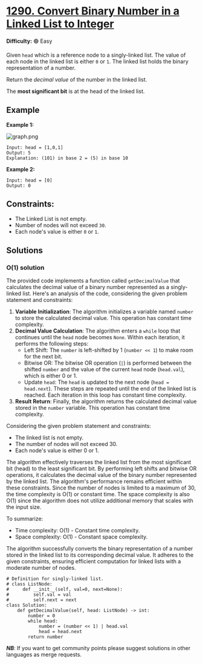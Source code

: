 # [1290. Convert Binary Number in a Linked List to Integer](https://leetcode.com/problems/convert-binary-number-in-a-linked-list-to-integer/)

**Difficulty:** :green_circle: Easy

Given `head` which is a reference node to a singly-linked list. The value of 
each node in the linked list is either `0` or `1`. The linked list holds the 
binary representation of a number.

Return the *decimal value* of the number in the linked list.

The **most significant bit** is at the head of the linked list.

## Example

**Example 1:**

![graph.png](./resources/39_01.png)

```
Input: head = [1,0,1]
Output: 5
Explanation: (101) in base 2 = (5) in base 10
```

**Example 2:**

```
Input: head = [0]
Output: 0
```

## Constraints:

- The Linked List is not empty.
- Number of nodes will not exceed `30`.
- Each node's value is either `0` or `1`.

## Solutions

### O(1) solution

The provided code implements a function called `getDecimalValue` that 
calculates the decimal value of a binary number represented as a 
singly-linked list. Here's an analysis of the code, considering the given 
problem statement and constraints:

1. **Variable Initialization**: The algorithm initializes a variable named `number` to store the calculated decimal value. This operation has constant time complexity.
2. **Decimal Value Calculation**: The algorithm enters a `while` loop that continues until the `head` node becomes `None`. Within each iteration, it performs the following steps:
   - Left Shift: The `number` is left-shifted by 1 (`number << 1`) to make room for the next bit.
   - Bitwise OR: The bitwise OR operation (`|`) is performed between the shifted `number` and the value of the current `head` node (`head.val`), which is either 0 or 1.
   - Update `head`: The `head` is updated to the next node (`head = head.next`).
   These steps are repeated until the end of the linked list is reached. Each iteration in this loop has constant time complexity.
3. **Result Return**: Finally, the algorithm returns the calculated decimal value stored in the `number` variable. This operation has constant time complexity.

Considering the given problem statement and constraints:
- The linked list is not empty.
- The number of nodes will not exceed 30.
- Each node's value is either 0 or 1.

The algorithm effectively traverses the linked list from the most significant bit (head) to the least significant bit. By performing left shifts and bitwise OR operations, it calculates the decimal value of the binary number represented by the linked list. The algorithm's performance remains efficient within these constraints. Since the number of nodes is limited to a maximum of 30, the time complexity is O(1) or constant time. The space complexity is also O(1) since the algorithm does not utilize additional memory that scales with the input size.

To summarize:
- Time complexity: O(1) - Constant time complexity.
- Space complexity: O(1) - Constant space complexity.

The algorithm successfully converts the binary representation of a number stored in the linked list to its corresponding decimal value. It adheres to the given constraints, ensuring efficient computation for linked lists with a moderate number of nodes.

```python3
# Definition for singly-linked list.
# class ListNode:
#     def __init__(self, val=0, next=None):
#         self.val = val
#         self.next = next
class Solution:
    def getDecimalValue(self, head: ListNode) -> int:
        number = 0
        while head:
            number = (number << 1) | head.val
            head = head.next
        return number
```

***NB***: If you want to get community points please suggest solutions in other languages as merge requests.
